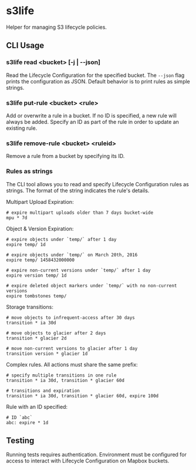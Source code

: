 # s3life

Helper for managing S3 lifecycle policies.

## CLI Usage

### s3life read \<bucket\> [-j | --json]

Read the Lifecycle Configuration for the specified bucket. The `--json` flag
prints the configuration as JSON. Default behavior is to print rules as simple
strings.

### s3life put-rule \<bucket\> \<rule\>

Add or overwrite a rule in a bucket. If no ID is specified, a new rule will always
be added. Specify an ID as part of the rule in order to update an existing rule.

### s3life remove-rule \<bucket\> \<ruleid\>

Remove a rule from a bucket by specifying its ID.

### Rules as strings

The CLI tool allows you to read and specify Lifecycle Configuration rules as
strings. The format of the string indicates the rule's details.

Multipart Upload Expiration:

```
# expire multipart uploads older than 7 days bucket-wide
mpu * 7d
```

Object & Version Expiration:

```
# expire objects under `temp/` after 1 day
expire temp/ 1d

# expire objects under `temp/` on March 20th, 2016
expire temp/ 1458432000000

# expire non-current versions under `temp/` after 1 day
expire version temp/ 1d

# expire deleted object markers under `temp/` with no non-current versions
expire tombstones temp/
```

Storage transitions:

```
# move objects to infrequent-access after 30 days
transition * ia 30d

# move objects to glacier after 2 days
transition * glacier 2d

# move non-current versions to glacier after 1 day
transition version * glacier 1d
```

Complex rules. All actions must share the same prefix:

```
# specify multiple transitions in one rule
transition * ia 30d, transition * glacier 60d

# transitions and expiration
transition * ia 30d, transition * glacier 60d, expire 100d
```

Rule with an ID specified:

```
# ID `abc`
abc: expire * 1d
```

## Testing

Running tests requires authentication. Environment must be configured for access
to interact with Lifecycle Configuration on Mapbox buckets.
